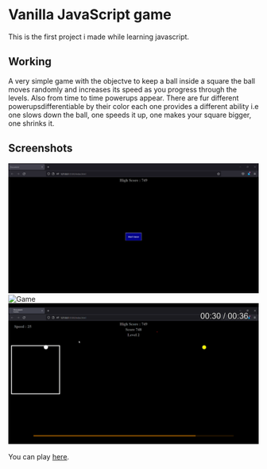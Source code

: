 # Vanilla JavaScript game
This is the first project i made while learning javascript.

## Working
A very simple game with the objectve to keep a ball inside a square the ball moves randomly and increases its speed as you progress through the levels. Also from time to time powerups appear. There are fur different powerupsdifferentiable by their color each one provides a different ability i.e one slows down the ball, one speeds it up, one makes your square bigger, one shrinks it.
## Screenshots

![start](./screenshots/Start.png)
![Game](./screenshots/Game%20Play.png)
![Power up](./screenshots/powerUp.png)


You can play [here](https://sajeelhashmi.github.io/game/index.html).
